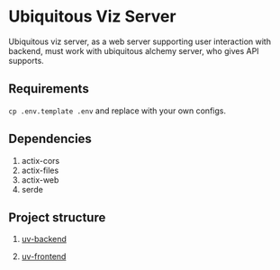 # Ubiquitous Viz Server

Ubiquitous viz server, as a web server supporting user interaction with backend, must work with ubiquitous alchemy server, who gives API supports.

## Requirements

`cp .env.template .env` and replace with your own configs.

## Dependencies

1. actix-cors
1. actix-files
1. actix-web
1. serde

## Project structure

1. [uv-backend](./uv-backend/src/lib.rs)

1. [uv-frontend](./uv-frontend/package.json)
